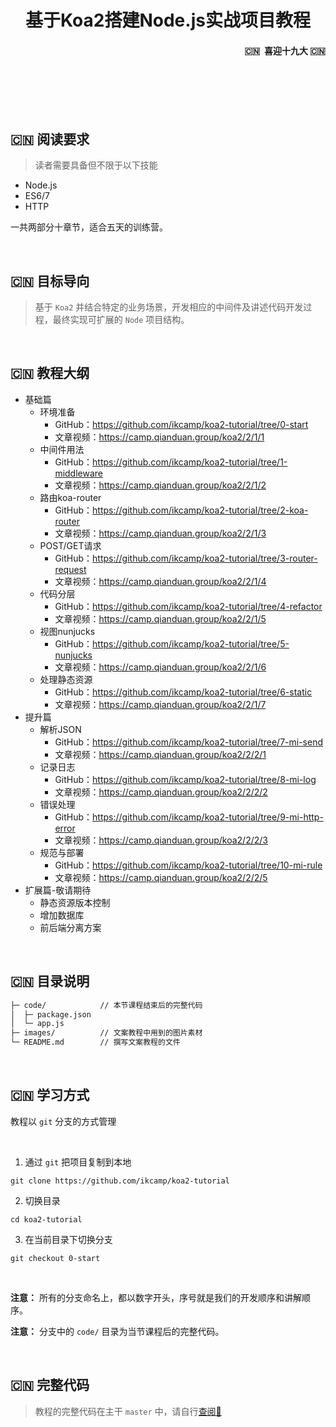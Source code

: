 <h1 align="center">基于Koa2搭建Node.js实战项目教程</h1>


<h4 align="right">🇨🇳  喜迎十九大 🇨🇳</h1>

<br/>
<br/>
<br/>
<br/>


## 🇨🇳  阅读要求 
> 读者需要具备但不限于以下技能
- Node.js
- ES6/7
- HTTP 

一共两部分十章节，适合五天的训练营。

<br/>

## 🇨🇳  目标导向
> 基于 `Koa2` 并结合特定的业务场景，开发相应的中间件及讲述代码开发过程，最终实现可扩展的 `Node` 项目结构。

<br>

## 🇨🇳  教程大纲 

-  基础篇
   - 环境准备
      - GitHub：https://github.com/ikcamp/koa2-tutorial/tree/0-start
      - 文章视频：https://camp.qianduan.group/koa2/2/1/1
   - 中间件用法
      - GitHub：https://github.com/ikcamp/koa2-tutorial/tree/1-middleware
      - 文章视频：https://camp.qianduan.group/koa2/2/1/2
   - 路由koa-router
      - GitHub：https://github.com/ikcamp/koa2-tutorial/tree/2-koa-router
      - 文章视频：https://camp.qianduan.group/koa2/2/1/3
   - POST/GET请求
      - GitHub：https://github.com/ikcamp/koa2-tutorial/tree/3-router-request
      - 文章视频：https://camp.qianduan.group/koa2/2/1/4
   - 代码分层
      - GitHub：https://github.com/ikcamp/koa2-tutorial/tree/4-refactor
      - 文章视频：https://camp.qianduan.group/koa2/2/1/5
   - 视图nunjucks
      - GitHub：https://github.com/ikcamp/koa2-tutorial/tree/5-nunjucks
      - 文章视频：https://camp.qianduan.group/koa2/2/1/6
   - 处理静态资源
      - GitHub：https://github.com/ikcamp/koa2-tutorial/tree/6-static
      - 文章视频：https://camp.qianduan.group/koa2/2/1/7
- 提升篇
   - 解析JSON
      - GitHub：https://github.com/ikcamp/koa2-tutorial/tree/7-mi-send
      - 文章视频：https://camp.qianduan.group/koa2/2/2/1
   - 记录日志
      - GitHub：https://github.com/ikcamp/koa2-tutorial/tree/8-mi-log
      - 文章视频：https://camp.qianduan.group/koa2/2/2/2
   - 错误处理
      - GitHub：https://github.com/ikcamp/koa2-tutorial/tree/9-mi-http-error
      - 文章视频：https://camp.qianduan.group/koa2/2/2/3
   - 规范与部署
      - GitHub：https://github.com/ikcamp/koa2-tutorial/tree/10-mi-rule
      - 文章视频：https://camp.qianduan.group/koa2/2/2/5
- 扩展篇-敬请期待
   - 静态资源版本控制
   - 增加数据库
   - 前后端分离方案

<br/>

## 🇨🇳  目录说明  

```txt
├─ code/            // 本节课程结束后的完整代码
│  ├─ package.json 
│  └─ app.js 
├─ images/          // 文案教程中用到的图片素材
└─ README.md        // 撰写文案教程的文件
```

<br/>

## 🇨🇳  学习方式
教程以 `git` 分支的方式管理

<br/>

1. 通过 `git` 把项目复制到本地
```git
git clone https://github.com/ikcamp/koa2-tutorial
```

2. 切换目录
```
cd koa2-tutorial
```

3. 在当前目录下切换分支
```
git checkout 0-start
```

<br/>

**注意：** 所有的分支命名上，都以数字开头，序号就是我们的开发顺序和讲解顺序。

**注意：** 分支中的 `code/` 目录为当节课程后的完整代码。   

<br>

## 🇨🇳  完整代码  
> 教程的完整代码在主干 `master` 中，请自行[查阅📖 ](https://github.com/ikcamp/koa2-tutorial/tree/master)

<br>
